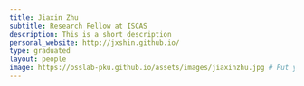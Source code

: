 ```yaml
---
title: Jiaxin Zhu
subtitle: Research Fellow at ISCAS
description: This is a short description
personal_website: http://jxshin.github.io/
type: graduated
layout: people
image: https://osslab-pku.github.io/assets/images/jiaxinzhu.jpg # Put your avatar here or upload one
---
```

